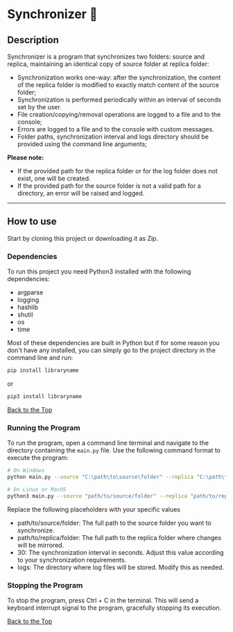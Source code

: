 # Synchronizer 📁
<p id="top"></p>

## Description
Synchronizer is a program that synchronizes two folders: source and replica, maintaining an identical copy of source folder at replica folder:

- Synchronization works one-way: after the synchronization, the content of the
replica folder is modified to exactly match content of the source
folder;
- Synchronization is performed periodically within an interval of seconds set by the user.
- File creation/copying/removal operations are logged to a file and to the
console;
- Errors are logged to a file and to the console with custom messages.
- Folder paths, synchronization interval and logs directory should be provided
using the command line arguments;


**Please note:**
- If the provided path for the replica folder or for the log folder does not exist, one will be created.
- If the provided path for the source folder is not a valid path for a directory, an error will be raised and logged.


------------------------------------------------------------------
## How to use
Start by cloning this project or downloading it as Zip.

### Dependencies

To run this project you need Python3 installed with the following dependencies: 

 - argparse
 - logging
 - hashlib
 - shutil
 - os
 - time

Most of these dependencies are built in Python but if for some reason you don't have any installed, you can simply go to the project directory in the command line and run:

```bash
pip install libraryname
```
or
```bash
pip3 install libraryname
```
[Back to the Top](#top)
### Running the Program

To run the program, open a command line terminal and navigate to the directory containing the `main.py` file. Use the following command format to execute the program:

```bash
# On Windows
python main.py --source "C:\path\to\source\folder" --replica "C:\path\to\replica\folder" --interval 30 --log_folder "logs"
```
```bash
# On Linux or MacOS
python3 main.py --source "path/to/source/folder" --replica "path/to/replica/folder" --interval 30 --log_folder "logs"
```
Replace the following placeholders with your specific values

- path/to/source/folder: The full path to the source folder you want to synchronize.
- path/to/replica/folder: The full path to the replica folder where changes will be mirrored.
- 30: The synchronization interval in seconds. Adjust this value according to your synchronization requirements.
- logs: The directory where log files will be stored. Modify this as needed.

### Stopping the Program
To stop the program, press Ctrl + C in the terminal. This will send a keyboard interrupt signal to the program, gracefully stopping its execution.

[Back to the Top](#top)
